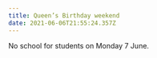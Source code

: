 ```yaml
---
title: Queen’s Birthday weekend
date: 2021-06-06T21:55:24.357Z
---
```

No school for students on Monday 7 June.
